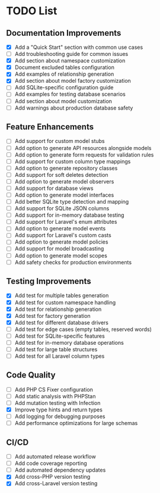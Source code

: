 # TODO List

## Documentation Improvements
- [x] Add a "Quick Start" section with common use cases
- [ ] Add troubleshooting guide for common issues
- [x] Add section about namespace customization
- [x] Document excluded tables configuration
- [x] Add examples of relationship generation
- [x] Add section about model factory customization
- [ ] Add SQLite-specific configuration guide
- [ ] Add examples for testing database scenarios
- [ ] Add section about model customization
- [ ] Add warnings about production database safety

## Feature Enhancements
- [ ] Add support for custom model stubs
- [ ] Add option to generate API resources alongside models
- [ ] Add option to generate form requests for validation rules
- [ ] Add support for custom column type mappings
- [ ] Add option to generate repository classes
- [ ] Add support for soft deletes detection
- [ ] Add option to generate model observers
- [ ] Add support for database views
- [ ] Add option to generate model interfaces
- [ ] Add better SQLite type detection and mapping
- [ ] Add support for SQLite JSON columns
- [ ] Add support for in-memory database testing
- [ ] Add support for Laravel's enum attributes
- [ ] Add option to generate model events
- [ ] Add support for Laravel's custom casts
- [ ] Add option to generate model policies
- [ ] Add support for model broadcasting
- [ ] Add option to generate model scopes
- [ ] Add safety checks for production environments

## Testing Improvements
- [x] Add test for multiple tables generation
- [x] Add test for custom namespace handling
- [x] Add test for relationship generation
- [x] Add test for factory generation
- [x] Add test for different database drivers
- [ ] Add test for edge cases (empty tables, reserved words)
- [ ] Add test for SQLite-specific features
- [ ] Add test for in-memory database operations
- [ ] Add test for large table structures
- [ ] Add test for all Laravel column types

## Code Quality
- [ ] Add PHP CS Fixer configuration
- [ ] Add static analysis with PHPStan
- [ ] Add mutation testing with Infection
- [x] Improve type hints and return types
- [ ] Add logging for debugging purposes
- [ ] Add performance optimizations for large schemas

## CI/CD
- [ ] Add automated release workflow
- [ ] Add code coverage reporting
- [ ] Add automated dependency updates
- [x] Add cross-PHP version testing
- [x] Add cross-Laravel version testing
